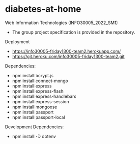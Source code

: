 # diabetes-at-home

Web Information Technologies (INFO30005_2022_SM1)
- The group project specification is provided in the repository.

Deployment
- https://info30005-friday1300-team2.herokuapp.com/
- https://git.heroku.com/info30005-friday1300-team2.git

Dependencies:
- npm install bcrypt.js
- npm install connect-mongo
- npm install express
- npm install express-flash
- npm install express-handlebars
- npm install express-session
- npm install mongoose
- npm install passport
- npm install passport-local

Development Dependencies:
- npm install -D dotenv


